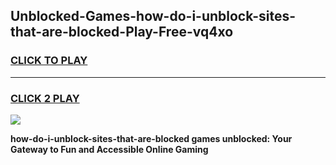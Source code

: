 
## Unblocked-Games-how-do-i-unblock-sites-that-are-blocked-Play-Free-vq4xo
<h3>
<a href="https://premium76.site?title=how-do-i-unblock-sites-that-are-blocked&ref=21A">CLICK TO PLAY</a></h3>
<hr>

<h3>
<a href="https://premium76.site?title=how-do-i-unblock-sites-that-are-blocked&ref=21A">CLICK 2 PLAY</a>
  
</h3>

<a href="https://premium76.site?title=how-do-i-unblock-sites-that-are-blocked&ref=21A"><img src="https://clearcache.store/games.png"></a>


**how-do-i-unblock-sites-that-are-blocked games unblocked: Your Gateway to Fun and Accessible Online Gaming**
